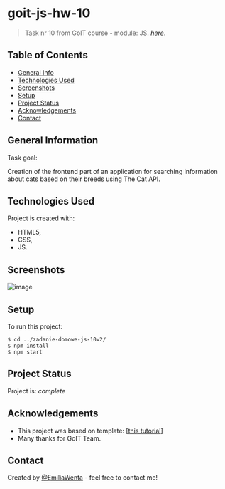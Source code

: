 # goit-js-hw-10

> Task nr 10 from GoIT course - module: JS.
> [_here_](https://emiliawenta.github.io/zadanie-domowe-js-10v2/).

## Table of Contents

- [General Info](#general-information)
- [Technologies Used](#technologies-used)
- [Screenshots](#screenshots)
- [Setup](#setup)
- [Project Status](#project-status)
- [Acknowledgements](#acknowledgements)
- [Contact](#contact)
<!-- * [License](#license) -->

## General Information

Task goal:

Creation of the frontend part of an application for searching information about
cats based on their breeds using The Cat API.

## Technologies Used

Project is created with:

- HTML5,
- CSS,
- JS.

## Screenshots
![image](https://github.com/EmiliaWenta/zadanie-domowe-js-10v2/assets/126571469/f37aaf2e-2638-412c-aff1-5cf3219dad02)

## Setup

To run this project:

```
$ cd ../zadanie-domowe-js-10v2/
$ npm install
$ npm start
```

## Project Status

Project is: _complete_

## Acknowledgements

- This project was based on template:
  [[this tutorial](https://github.com/goitacademy/parcel-project-template)]
- Many thanks for GoIT Team.

## Contact

Created by [@EmiliaWenta](https://github.com/EmiliaWenta) - feel free to contact
me!
